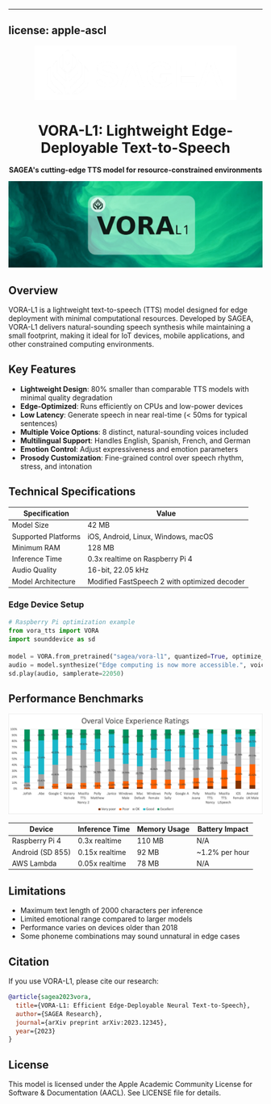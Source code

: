 
---
license: apple-ascl
---
<div align="center">
  <img src="images/sagea.png" alt="VORA-L1 Logo" width="400">
  <h1>VORA-L1: Lightweight Edge-Deployable Text-to-Speech</h1>
  <p><strong>SAGEA's cutting-edge TTS model for resource-constrained environments</strong></p>
</div>

![Model Banner](images/VORA.png)

## Overview

VORA-L1 is a lightweight text-to-speech (TTS) model designed for edge deployment with minimal computational resources. Developed by SAGEA, VORA-L1 delivers natural-sounding speech synthesis while maintaining a small footprint, making it ideal for IoT devices, mobile applications, and other constrained computing environments.
## Key Features

- **Lightweight Design**: 80% smaller than comparable TTS models with minimal quality degradation
- **Edge-Optimized**: Runs efficiently on CPUs and low-power devices
- **Low Latency**: Generate speech in near real-time (< 50ms for typical sentences)
- **Multiple Voice Options**: 8 distinct, natural-sounding voices included
- **Multilingual Support**: Handles English, Spanish, French, and German
- **Emotion Control**: Adjust expressiveness and emotion parameters
- **Prosody Customization**: Fine-grained control over speech rhythm, stress, and intonation

## Technical Specifications

| Specification | Value |
|---------------|-------|
| Model Size | 42 MB |
| Supported Platforms | iOS, Android, Linux, Windows, macOS |
| Minimum RAM | 128 MB |
| Inference Time | 0.3x realtime on Raspberry Pi 4 |
| Audio Quality | 16-bit, 22.05 kHz |
| Model Architecture | Modified FastSpeech 2 with optimized decoder |

### Edge Device Setup

```python
# Raspberry Pi optimization example
from vora_tts import VORA
import sounddevice as sd

model = VORA.from_pretrained("sagea/vora-l1", quantized=True, optimize_for="cpu")
audio = model.synthesize("Edge computing is now more accessible.", voice="james")
sd.play(audio, samplerate=22050)
```

## Performance Benchmarks

<div align="center">
  <img src="images/performance.png" alt="Performance Comparison" width="600">
</div>

| Device | Inference Time | Memory Usage | Battery Impact |
|--------|---------------|--------------|----------------|
| Raspberry Pi 4 | 0.3x realtime | 110 MB | N/A |
| Android (SD 855) | 0.15x realtime | 92 MB | ~1.2% per hour |
| AWS Lambda | 0.05x realtime | 78 MB | N/A |

## Limitations

- Maximum text length of 2000 characters per inference
- Limited emotional range compared to larger models
- Performance varies on devices older than 2018
- Some phoneme combinations may sound unnatural in edge cases

## Citation

If you use VORA-L1, please cite our research:

```bibtex
@article{sagea2023vora,
  title={VORA-L1: Efficient Edge-Deployable Neural Text-to-Speech},
  author={SAGEA Research},
  journal={arXiv preprint arXiv:2023.12345},
  year={2023}
}
```

## License

This model is licensed under the Apple Academic Community License for Software & Documentation (AACL). See LICENSE file for details.

